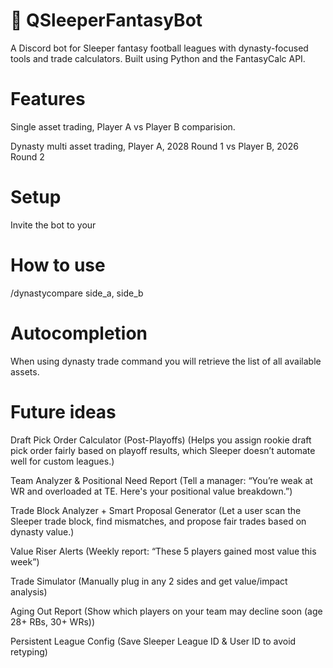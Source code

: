 # 🏈 QSleeperFantasyBot

A Discord bot for Sleeper fantasy football leagues with dynasty-focused tools and trade calculators. Built using Python and the FantasyCalc API.

# Features
Single asset trading, Player A vs Player B comparision.

Dynasty multi asset trading, Player A, 2028 Round 1 vs Player B, 2026 Round 2

# Setup
Invite the bot to your 

# How to use
/dynastycompare side_a, side_b

# Autocompletion
When using dynasty trade command you will retrieve the list of all available assets.

# Future ideas
Draft Pick Order Calculator (Post-Playoffs) (Helps you assign rookie draft pick order fairly based on playoff results, which Sleeper doesn’t automate well for custom leagues.)

Team Analyzer & Positional Need Report (Tell a manager: “You’re weak at WR and overloaded at TE. Here's your positional value breakdown.”)

Trade Block Analyzer + Smart Proposal Generator (Let a user scan the Sleeper trade block, find mismatches, and propose fair trades based on dynasty value.)

Value Riser Alerts (Weekly report: “These 5 players gained most value this week”)

Trade Simulator (Manually plug in any 2 sides and get value/impact analysis)

Aging Out Report (Show which players on your team may decline soon (age 28+ RBs, 30+ WRs))

Persistent League Config (Save Sleeper League ID & User ID to avoid retyping)